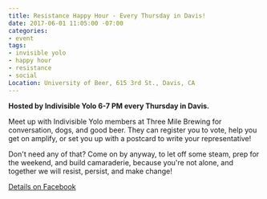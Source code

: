 ```yaml
---
title: Resistance Happy Hour - Every Thursday in Davis!
date: 2017-06-01 11:05:00 -07:00
categories:
- event
tags:
- invisible yolo
- happy hour
- resistance
- social
Location: University of Beer, 615 3rd St., Davis, CA
---
```


**Hosted by Indivisible Yolo 6-7 PM every Thursday in Davis.**

Meet up with Indivisible Yolo members at Three Mile Brewing for conversation, dogs, and good beer. They can register you to vote, help you get on amplify, or set you up with a postcard to write your representative! 

Don't need any of that? Come on by anyway, to let off some steam, prep for the weekend, and build camaraderie, because you're not alone, and together we will resist, persist, and make change!

[Details on Facebook](https://www.facebook.com/events/135835127059768)